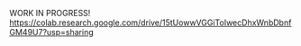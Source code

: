 WORK IN PROGRESS!
https://colab.research.google.com/drive/15tUowwVGGiToIwecDhxWnbDbnfGM49U7?usp=sharing
